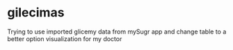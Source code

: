 # gilecimas
Trying to use imported glicemy data from mySugr app and change table to a better option visualization for my doctor
